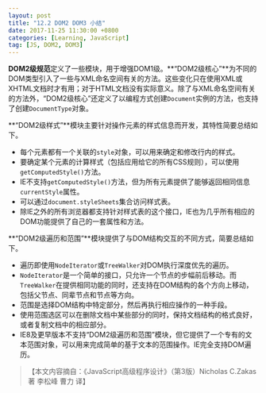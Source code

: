 ```yaml
---
layout: post
title: "12.2 DOM2 DOM3 小结"
date: 2017-11-25 11:30:00 +0800
categories: [Learning, JavaScript]
tag: [JS, DOM2, DOM3]
---
```


**DOM2级规范**定义了一些模块，用于增强DOM1级。**“DOM2级核心”**为不同的DOM类型引入了一些与XML命名空间有关的方法。这些变化只在使用XML或XHTML文档时才有用；对于HTML文档没有实际意义。除了与XML命名空间有关的方法外，“DOM2级核心”还定义了以编程方式创建`Document`实例的方法，也支持了创建`DocumentType`对象。

**“DOM2级样式”**模块主要针对操作元素的样式信息而开发，其特性简要总结如下。

- 每个元素都有一个关联的`style`对象，可以用来确定和修改行内的样式。
- 要确定某个元素的计算样式（包括应用给它的所有CSS规则），可以使用`getComputedStyle()`方法。
- IE不支持`getComputedStyle()`方法，但为所有元素提供了能够返回相同信息`currentStyle`属性。
- 可以通过`document.styleSheets`集合访问样式表。
- 除IE之外的所有浏览器都支持针对样式表的这个接口，IE也为几乎所有相应的DOM功能提供了自己的一套属性和方法。

**“DOM2级遍历和范围”**模块提供了与DOM结构交互的不同方式，简要总结如下。

- 遍历即使用`NodeIterator`或`TreeWalker`对DOM执行深度优先的遍历。
- `NodeIterator`是一个简单的接口，只允许一个节点的步幅前后移动。而`TreeWalker`在提供相同功能的同时，还支持在DOM结构的各个方向上移动，包括父节点、同辈节点和节点等方向。
- 范围是选择DOM结构中特定部分，然后再执行相应操作的一种手段。
- 使用范围选区可以在删除文档中某些部分的同时，保持文档结构的格式良好，或者复制文档中的相应部分。
- IE8及更早版本不支持“DOM2级遍历和范围”模块，但它提供了一个专有的文本范围对象，可以用来完成简单的基于文本的范围操作。IE完全支持DOM遍历。

>【本文内容摘自：《JavaScript高级程序设计》（第3版）Nicholas C.Zakas 著   李松峰 曹力 译】